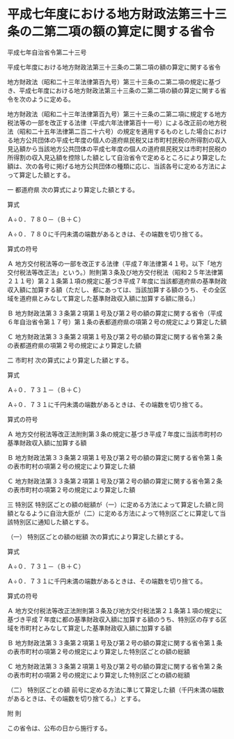 # 平成七年度における地方財政法第三十三条の二第二項の額の算定に関する省令

平成七年自治省令第二十三号

平成七年度における地方財政法第三十三条の二第二項の額の算定に関する省令

地方財政法（昭和二十三年法律第百九号）第三十三条の二第二項の規定に基づき、平成七年度における地方財政法第三十三条の二第二項の額の算定に関する省令を次のように定める。

地方財政法（昭和二十三年法律第百九号）第三十三条の二第二項に規定する地方税法等の一部を改正する法律（平成六年法律第百十一号）による改正前の地方税法（昭和二十五年法律第二百二十六号）の規定を適用するものとした場合における地方公共団体の平成七年度の個人の道府県民税又は市町村民税の所得割の収入見込額から当該地方公共団体の平成七年度の個人の道府県民税又は市町村民税の所得割の収入見込額を控除した額として自治省令で定めるところにより算定した額は、次の各号に掲げる地方公共団体の種類に応じ、当該各号に定める方法によって算定した額とする。

一 都道府県 次の算式により算定した額とする。

算式

Ａ÷０．７８０－（Ｂ＋Ｃ）

Ａ÷０．７８０に千円未満の端数があるときは、その端数を切り捨てる。

算式の符号

Ａ 地方交付税法等の一部を改正する法律（平成７年法律第４１号。以下「地方交付税法等改正法」という。）附則第３条及び地方交付税法（昭和２５年法律第２１１号）第２１条第１項の規定に基づき平成７年度に当該都道府県の基準財政収入額に加算する額（ただし、都にあっては、当該加算する額のうち、その全区域を道府県とみなして算定した基準財政収入額に加算する額に限る。）

Ｂ 地方財政法第３３条第２項第１号及び第２号の額の算定に関する省令（平成６年自治省令第１７号）第１条の表都道府県の項第２号の規定により算定した額

Ｃ 地方財政法第３３条第２項第１号及び第２号の額の算定に関する省令第２条の表都道府県の項第２号の規定により算定した額

二 市町村 次の算式により算定した額とする。

算式

Ａ÷０．７３１－（Ｂ＋Ｃ）

Ａ÷０．７３１に千円未満の端数があるときは、その端数を切り捨てる。

算式の符号

Ａ 地方交付税法等改正法附則第３条の規定に基づき平成７年度に当該市町村の基準財政収入額に加算する額

Ｂ 地方財政法第３３条第２項第１号及び第２号の額の算定に関する省令第１条の表市町村の項第２号の規定により算定した額

Ｃ 地方財政法第３３条第２項第１号及び第２号の額の算定に関する省令第２条の表市町村の項第２号の規定により算定した額

三 特別区 特別区ごとの額の総額が（一）に定める方法によって算定した額と同額となるように自治大臣が（二）に定める方法によって特別区ごとに算定して当該特別区に通知した額とする。

（一） 特別区ごとの額の総額 次の算式により算定した額とする。

算式

Ａ÷０．７３１－（Ｂ＋Ｃ）

Ａ÷０．７３１に千円未満の端数があるときは、その端数を切り捨てる。

算式の符号

Ａ 地方交付税法等改正法附則第３条及び地方交付税法第２１条第１項の規定に基づき平成７年度に都の基準財政収入額に加算する額のうち、特別区の存する区域を市町村とみなして算定した基準財政収入額に加算する額

Ｂ 地方財政法第３３条第２項第１号及び第２号の額の算定に関する省令第１条の表市町村の項第２号の規定により算定した特別区ごとの額の総額

Ｃ 地方財政法第３３条第２項第１号及び第２号の額の算定に関する省令第２条の表市町村の項第２号の規定により算定した特別区ごとの額の総額

（二） 特別区ごとの額 前号に定める方法に準じて算定した額（千円未満の端数があるときは、その端数を切り捨てる。）とする。

附 則

この省令は、公布の日から施行する。
